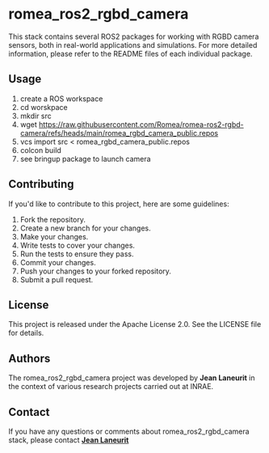 # romea_ros2_rgbd_camera #

This stack contains several ROS2 packages for working with RGBD camera sensors, both in real-world applications and simulations. For more detailed information, please refer to the README files of each individual package.

## **Usage**

1. create a ROS workspace
2. cd worskpace
3. mkdir src
4. wget https://raw.githubusercontent.com/Romea/romea-ros2-rgbd-camera/refs/heads/main/romea_rgbd_camera_public.repos
5. vcs import src < romea_rgbd_camera_public.repos
6. colcon build
7. see bringup package to launch camera

## **Contributing**

If you'd like to contribute to this project, here are some guidelines:

1. Fork the repository.
2. Create a new branch for your changes.
3. Make your changes.
4. Write tests to cover your changes.
5. Run the tests to ensure they pass.
6. Commit your changes.
7. Push your changes to your forked repository.
8. Submit a pull request.

## **License**

This project is released under the Apache License 2.0. See the LICENSE file for details.

## **Authors**

The romea_ros2_rgbd_camera project was developed by **Jean Laneurit** in the context of various research projects carried out at INRAE.

## **Contact**

If you have any questions or comments about romea_ros2_rgbd_camera stack, please contact **[Jean Laneurit](mailto:jean.laneurit@inrae.fr)** 
